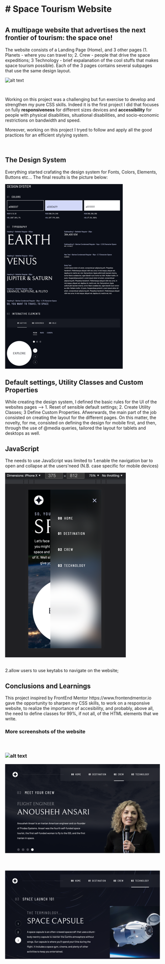 <h1># Space Tourism Website<h1>

<h2> A multipage website that advertises the next frontier of tourism: the space one! </h2>
  The website consists of a Landing Page (Home), and 3 other pages (1. Planets - where you can travel to; 2. Crew - people that drive the space expeditions; 3 Technology - brief expalanation of the cool stuffs that makes space tourism possible).
  Each of the 3 pages contains several subpages that use the same design layout. 
  
  </br>

![alt text](media/website_preview/website_preview_planet.png)
  
  </br>

Working on this project was a challenging but fun exercise to develop and strengthen my pure CSS skills. Indeed it is the first project I did that focuses on fully <strong>responsiveness</strong> for different sizes devices and <strong>accessibility</strong> for people with physical disabilities, situational disabilities, and socio-economic restrictions on bandwidth and speed.

Moreover, working on this project I tryed to follow and apply all the good practices for an efficient stylying system. 

</br>
  <h2>The Design System</h2>
Everything started crafating the design system for Fonts, Colors, Elements, Buttons etc... The final results is the picture below:
</br>

![alt text](media/website_preview/website_preview_designsystem.png)
</br>
  
  <h2>Default settings, Utility Classes and Custom Properties</h2>
While creating the design system, I defined the basic rules for the UI of the websites pages --> 1. Reset of sensible default settings; 2. Create Utility Classes; 3 Define Custom Properties. Afwerwards, the main part of the job consisted on creating the layout for the different pages. On this matter, the novelty, for me, consisted on defining the design for mobile first, and then, through the use of @media queries, tailored the layout for tablets and desktops as well. 
</br>
  
  <h2>JavaScript</h2>
  
The needs to use JavaScript was limited to 
  1.enable the navigation bar to open and collapse at the users'need (N.B. case specific for mobile devices)
  </br>
  
 ![alt text](media/website_preview/website_preview_mobileview.png) 
  
  </br>
  2.allow users to use keytabs to navigate on the website;
  </br>
 
  <h2>Conclusions and Learnings</h2>
  This project inspired by FrontEnd Mentor https://www.frontendmentor.io gave the opportunity to sharpen my CSS skills, to work on a responsive website, to realize the importance of accesibility, and probably, above all, the need to define classes for 99%, if not all, of the HTML elements that we write. 
  
  </br>
  
  <h3>More screenshots of the website<h3>
  </br>

![alt text](media/website_preview/website_preview_planet.png)
  </br>

![alt text](media/website_preview/website_preview_crew.png)

  </br>
  
![alt text](media/website_preview/website_preview_technology.png)




